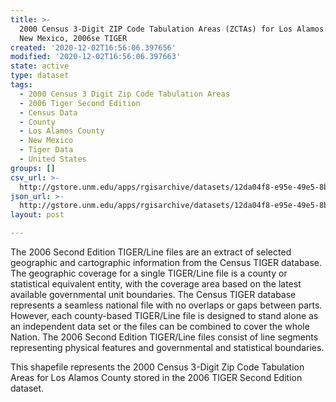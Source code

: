 ```yaml
---
title: >-
  2000 Census 3-Digit ZIP Code Tabulation Areas (ZCTAs) for Los Alamos County,
  New Mexico, 2006se TIGER
created: '2020-12-02T16:56:06.397656'
modified: '2020-12-02T16:56:06.397663'
state: active
type: dataset
tags:
  - 2000 Census 3 Digit Zip Code Tabulation Areas
  - 2006 Tiger Second Edition
  - Census Data
  - County
  - Los Alamos County
  - New Mexico
  - Tiger Data
  - United States
groups: []
csv_url: >-
  http://gstore.unm.edu/apps/rgisarchive/datasets/12da04f8-e95e-49e5-8b4c-6c7bad7a0f9f/tgr2006se_losa_zcta300.derived.csv
json_url: >-
  http://gstore.unm.edu/apps/rgisarchive/datasets/12da04f8-e95e-49e5-8b4c-6c7bad7a0f9f/tgr2006se_losa_zcta300.derived.json
layout: post

---
```

The 2006 Second Edition TIGER/Line files are an extract of selected geographic and cartographic information from the Census TIGER database.  The geographic coverage for a single TIGER/Line file is a county or statistical equivalent entity, with the coverage area based on the latest available governmental unit boundaries. The Census TIGER database represents a seamless national file with no overlaps or gaps between parts.  However, each county-based TIGER/Line file is designed to stand alone as an independent data set or the files can be combined to cover the whole Nation.  The 2006 Second Edition  TIGER/Line files consist of line segments representing physical features and governmental and statistical boundaries.  

This shapefile represents the 2000 Census 3-Digit Zip Code Tabulation Areas for Los Alamos County stored in the 2006 TIGER Second Edition dataset.

